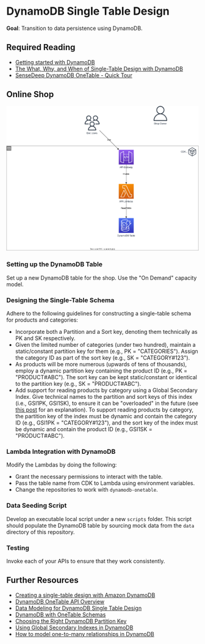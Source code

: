 # DynamoDB Single Table Design

**Goal**: Transition to data persistence using DynamoDB.

## Required Reading

- [Getting started with DynamoDB](https://docs.aws.amazon.com/amazondynamodb/latest/developerguide/GettingStartedDynamoDB.html)
- [The What, Why, and When of Single-Table Design with DynamoDB](https://www.alexdebrie.com/posts/dynamodb-single-table/)
- [SenseDeep DynamoDB OneTable - Quick Tour](https://doc.onetable.io/start/quick-tour/)

## Online Shop

![Overview](./diagrams/020-dynamodb-single-table.drawio.svg "Overview")

### Setting up the DynamoDB Table
Set up a new DynamoDB table for the shop. Use the "On Demand" capacity model.

### Designing the Single-Table Schema
Adhere to the following guidelines for constructing a single-table schema for products and categories:
- Incorporate both a Partition and a Sort key, denoting them technically as PK and SK respectively.
- Given the limited number of categories (under two hundred), maintain a static/constant partition key for them (e.g., PK = "CATEGORIES"). Assign the category ID as part of the sort key (e.g., SK = "CATEGORY#123").
- As products will be more numerous (upwards of tens of thousands), employ a dynamic partition key containing the product ID (e.g., PK = "PRODUCT#ABC"). The sort key can be kept static/constant or identical to the partition key (e.g., SK = "PRODUCT#ABC").
- Add support for reading products by category using a Global Secondary Index. Give technical names to the partition and sort keys of this index (i.e., GSI1PK, GSI1SK), to ensure it can be "overloaded" in the future (see [this post](https://www.trek10.com/blog/best-practices-for-secondary-indexes-with-dynamodb#:~:text=a%20secondary%20index.-,Overloading%20your%20secondary%20indexes,-A%20second%20way) for an explanation). To support reading products by category, the partition key of the index must be dynamic and contain the category ID (e.g., GSI1PK = "CATEGORY#123"), and the sort key of the index must be dynamic and contain the product ID (e.g., GSI1SK = "PRODUCT#ABC").

### Lambda Integration with DynamoDB
Modify the Lambdas by doing the following:
- Grant the necessary permissions to interact with the table.
- Pass the table name from CDK to Lambda using environment variables.
- Change the repositories to work with `dynamodb-onetable`.

### Data Seeding Script
Develop an executable local script under a new `scripts` folder. This script should populate the DynamoDB table by sourcing mock data from the `data` directory of this repository.

### Testing

Invoke each of your APIs to ensure that they work consistently.

## Further Resources

- [Creating a single-table design with Amazon DynamoDB](https://aws.amazon.com/blogs/compute/creating-a-single-table-design-with-amazon-dynamodb/)
- [DynamoDB OneTable API Overview](https://www.sensedeep.com/blog/posts/2021/dynamodb-onetable-tour.html)
- [Data Modeling for DynamoDB Single Table Design](https://www.sensedeep.com/blog/posts/2021/dynamodb-singletable-design.html)
- [DynamoDB with OneTable Schemas](https://www.sensedeep.com/blog/posts/2021/dynamodb-schemas.html)
- [Choosing the Right DynamoDB Partition Key](https://aws.amazon.com/blogs/database/choosing-the-right-dynamodb-partition-key/)
- [Using Global Secondary Indexes in DynamoDB](https://docs.aws.amazon.com/amazondynamodb/latest/developerguide/GSI.html)
- [How to model one-to-many relationships in DynamoDB](https://www.alexdebrie.com/posts/dynamodb-one-to-many/#secondary-index--the-query-api-action)
